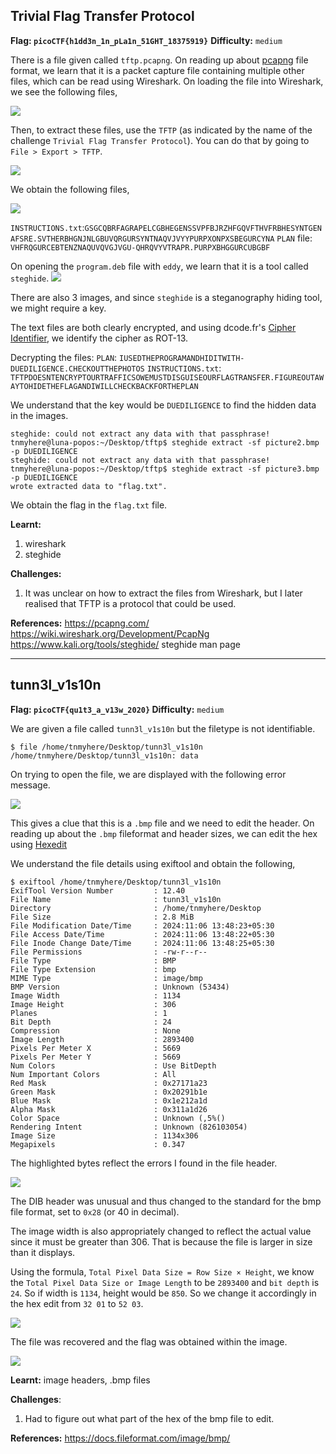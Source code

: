 ## Trivial Flag Transfer Protocol

**Flag: `picoCTF{h1dd3n_1n_pLa1n_51GHT_18375919}`**
**Difficulty:** `medium`

There is a file given called `tftp.pcapng`. On reading up about [pcapng](https://pcapng.com/) file format, we learn that it is a packet capture file containing multiple other files, which can be read using Wireshark. On loading the file into Wireshark, we see the following files,

![](/media/forensics_tftp_1.png)

Then, to extract these files, use the `TFTP` (as indicated by the name of the challenge `Trivial Flag Transfer Protocol`). You can do that by going to `File > Export > TFTP`.

![](/media/forensics_tftp_2.png)

We obtain the following files,

![](/media/forensics_tftp_3.png)

`INSTRUCTIONS.txt`:`GSGCQBRFAGRAPELCGBHEGENSSVPFBJRZHFGQVFTHVFRBHESYNTGENAFSRE.SVTHERBHGNJNLGBUVQRGURSYNTNAQVJVYYPURPXONPXSBEGURCYNA`
`PLAN` file: `VHFRQGURCEBTENZNAQUVQVGJVGU-QHRQVYVTRAPR.PURPXBHGGURCUBGBF`

On opening the `program.deb` file with `eddy`, we learn that it is a tool called `steghide`. 
![](/media/forensics_tftp_4.png)

There are also 3 images, and since `steghide` is a steganography hiding tool, we might require a key.

The text files are both clearly encrypted, and using dcode.fr's [Cipher Identifier](https://www.dcode.fr/cipher-identifier), we identify the cipher as ROT-13.

Decrypting the files:
`PLAN`: `IUSEDTHEPROGRAMANDHIDITWITH-DUEDILIGENCE.CHECKOUTTHEPHOTOS`
`INSTRUCTIONS.txt`: `TFTPDOESNTENCRYPTOURTRAFFICSOWEMUSTDISGUISEOURFLAGTRANSFER.FIGUREOUTAWAYTOHIDETHEFLAGANDIWILLCHECKBACKFORTHEPLAN`

We understand that the key would be `DUEDILIGENCE` to find the hidden data in the images. 

```tnmyhere@luna-popos:~/Desktop/tftp$ steghide extract -sf picture1.bmp -p DUEDILIGENCE
steghide: could not extract any data with that passphrase!
tnmyhere@luna-popos:~/Desktop/tftp$ steghide extract -sf picture2.bmp -p DUEDILIGENCE
steghide: could not extract any data with that passphrase!
tnmyhere@luna-popos:~/Desktop/tftp$ steghide extract -sf picture3.bmp -p DUEDILIGENCE
wrote extracted data to "flag.txt".
```

We obtain the flag in the `flag.txt` file.

**Learnt:** 
1. wireshark
2. steghide

**Challenges:**
1. It was unclear on how to extract the files from Wireshark, but I later realised that TFTP is a protocol that could be used.

**References:**
https://pcapng.com/
https://wiki.wireshark.org/Development/PcapNg
https://www.kali.org/tools/steghide/
steghide man page


---

## tunn3l_v1s10n

**Flag: `picoCTF{qu1t3_a_v13w_2020}`
Difficulty:** `medium`

We are given a file called `tunn3l_v1s10n` but the filetype is not identifiable.

```
$ file /home/tnmyhere/Desktop/tunn3l_v1s10n
/home/tnmyhere/Desktop/tunn3l_v1s10n: data
```

On trying to open the file, we are displayed with the following error message.

![](/media/forensics_tunnelvision_1.png)

This gives a clue that this is a `.bmp` file and we need to edit the header. On reading up about the `.bmp` fileformat and header sizes, we can edit the hex using [Hexedit](https://hexed.it)

We understand the file details using exiftool and obtain the following,
```
$ exiftool /home/tnmyhere/Desktop/tunn3l_v1s10n
ExifTool Version Number         : 12.40
File Name                       : tunn3l_v1s10n
Directory                       : /home/tnmyhere/Desktop
File Size                       : 2.8 MiB
File Modification Date/Time     : 2024:11:06 13:48:23+05:30
File Access Date/Time           : 2024:11:06 13:48:22+05:30
File Inode Change Date/Time     : 2024:11:06 13:48:25+05:30
File Permissions                : -rw-r--r--
File Type                       : BMP
File Type Extension             : bmp
MIME Type                       : image/bmp
BMP Version                     : Unknown (53434)
Image Width                     : 1134
Image Height                    : 306
Planes                          : 1
Bit Depth                       : 24
Compression                     : None
Image Length                    : 2893400
Pixels Per Meter X              : 5669
Pixels Per Meter Y              : 5669
Num Colors                      : Use BitDepth
Num Important Colors            : All
Red Mask                        : 0x27171a23
Green Mask                      : 0x20291b1e
Blue Mask                       : 0x1e212a1d
Alpha Mask                      : 0x311a1d26
Color Space                     : Unknown (,5%()
Rendering Intent                : Unknown (826103054)
Image Size                      : 1134x306
Megapixels                      : 0.347
```


The highlighted bytes reflect the errors I found in the file header.

![](/media/forensics_tunnelvision_2.png)

The DIB header was unusual and thus changed to the standard for the bmp file format, set to `0x28` (or 40 in decimal). 

The image width is also appropriately changed to reflect the actual value since it must be greater than 306. That is because the file is larger in size than it displays.

Using the formula, `Total Pixel Data Size = Row Size × Height`, we know the `Total Pixel Data Size or Image Length` to be `2893400` and `bit depth` is `24`. So if width is `1134`, height would be `850`. So we change it accordingly in the hex edit from `32 01` to `52 03`.

![](/media/forensics_tunnelvision_3.png)

The file was recovered and the flag was obtained within the image.

![](/media/forensics_tunnelvision_4.png)

**Learnt:** image headers, .bmp files

**Challenges**:
1. Had to figure out what part of the hex of the bmp file to edit.

**References:**
https://docs.fileformat.com/image/bmp/
